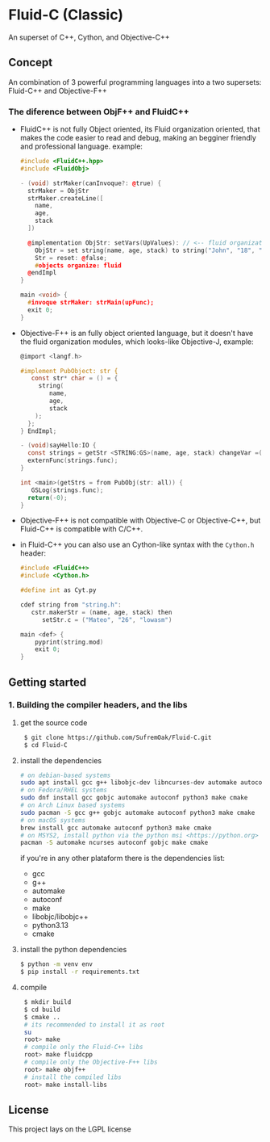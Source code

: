 # Fluid-C (Classic)
An superset of C++, Cython, and Objective-C++

## Concept
An combination of 3 powerful programming languages into a two supersets: Fluid-C++ and Objective-F++

### The diference between ObjF++ and FluidC++
- FluidC++ is not fully Object oriented, its Fluid organization oriented, that makes the code easier to read and debug, making an begginer friendly and professional language. example:
  ```cpp
  #include <FluidC++.hpp>
  #include <FluidObj>

  - (void) strMaker(canInvoque?: @true) {
    strMaker = ObjStr
    strMaker.createLine([
      name,
      age,
      stack
    ])

    @implementation ObjStr: setVars(UpValues): // <-- fluid organization can use positional string as upValue(s), upFunc, upString, UpClass, DownValue(s), DownFunc, DownString
      ObjStr = set string(name, age, stack) to string("John", "18", "Rust");
      Str = reset: @false;
      #objects organize: fluid
    @endImpl
  }
  
  main <void> {
    #invoque strMaker: strMain(upFunc);
    exit 0;
  }
  ```

- Objective-F++ is an fully object oriented language, but it doesn't have the fluid organization modules, which looks-like Objective-J, example:
    ```objective-c
    @import <langf.h>

    #implement PubObject: str {
       const str* char = () = {
         string(
            name,
            age,
            stack
        );
      };
    } EndImpl;

    - (void)sayHello:IO {
      const strings = getStr <STRING:GS>(name, age, stack) changeVar =(*"Miguel", "13", "Web");
      externFunc(strings.func);
    }
  
    int <main>(getStrs = from PubObj(str: all)) {
       GSLog(strings.func);
      return(-0);
    }
    ```
- Objective-F++ is not compatible with Objective-C or Objective-C++, but Fluid-C++ is compatible with C/C++.
- in Fluid-C++ you can also use an Cython-like syntax with the `Cython.h` header:
    ```cpp
    #include <FluidC++>
    #include <Cython.h>

    #define int as Cyt.py

    cdef string from "string.h":
       cstr.makerStr = (name, age, stack) then
          setStr.c = ("Mateo", "26", "lowasm")

    main <def> {
        pyprint(string.mod)
        exit 0;
    }
    ```

## Getting started

### 1. Building the compiler headers, and the libs
1. get the source code
   ```bash
    $ git clone https://github.com/SufremOak/Fluid-C.git
    $ cd Fluid-C
   ```
2. install the dependencies
   ```bash
   # on debian-based systems
   sudo apt install gcc g++ libobjc-dev libncurses-dev automake autoconf python3 make cmake
   # on Fedora/RHEL systems
   sudo dnf install gcc gobjc automake autoconf python3 make cmake
   # on Arch Linux based systems
   sudo pacman -S gcc g++ gobjc automake autoconf python3 make cmake
   # on macOS systems
   brew install gcc automake autoconf python3 make cmake
   # on MSYS2, install python via the python msi <https://python.org>
   pacman -S automake ncurses autoconf gobjc make cmake
   ```

   if you're in any other plataform there is the dependencies list:
   - gcc
   - g++
   - automake
   - autoconf
   - make
   - libobjc/libobjc++
   - python3.13
   - cmake
  3. install the python dependencies
     ```bash
     $ python -m venv env
     $ pip install -r requirements.txt
     ```
  4. compile
     ```bash
      $ mkdir build
      $ cd build
      $ cmake ..
      # its recommended to install it as root
      su
      root> make
      # compile only the Fluid-C++ libs
      root> make fluidcpp
      # compile only the Objective-F++ libs
      root> make objf++
      # install the compiled libs
      root> make install-libs
     ```
  ## License
  This project lays on the LGPL license


